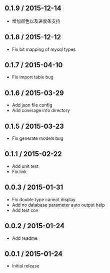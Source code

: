 ## 0.1.9 / 2015-12-14

* 增加颜色以及进度条支持

## 0.1.8 / 2015-12-12

* Fix bit mapping of mysql types

## 0.1.7 / 2015-04-10

* Fix import table bug

## 0.1.6 / 2015-03-29

* Add json file config
* Add coverage info directory

## 0.1.5 / 2015-03-23

* Fix generate models bug

## 0.1.1 / 2015-02-22

* Add unit test
* Fix link

## 0.0.3 / 2015-01-31

* Fix double type cannot display
* Add no database parameter auto output help
* Add test cov

## 0.0.2 / 2015-01-24

* Add readme

## 0.0.1 / 2015-01-24

* Initial release
